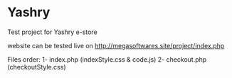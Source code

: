 # Yashry
Test project for Yashry e-store

website can be tested live on http://megasoftwares.site/project/index.php

Files order:
            1- index.php
                (indexStyle.css & code.js)
            2- checkout.php    
                (checkoutStyle.css)


